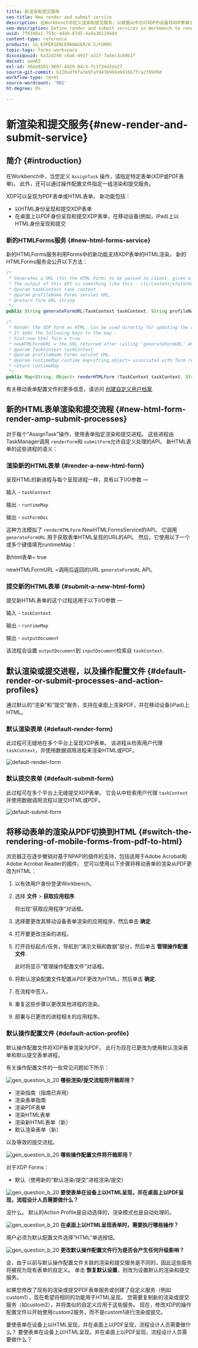 ```yaml
---
title: 新渲染和提交服务
seo-title: New render and submit service
description: 在Workbench中定义渲染和提交服务，以根据从中访问XDP的设备将XDP表单渲染为HTML或PDF。
seo-description: Define render and submit services in Workbench to render XDP form as HTML or PDF depending on the device it is accessed from.
uuid: 7f8348a1-753c-4dab-87d5-4a4a301198dd
content-type: reference
products: SG_EXPERIENCEMANAGER/6.5/FORMS
topic-tags: forms-workspace
discoiquuid: 6a32d240-c6a6-4937-a31f-7a5ec3c60b1f
docset: aem65
exl-id: 46de0101-9607-4429-84c3-7c1f34d2da27
source-git-commit: b220adf6fa3e9faf94389b9a9416b7fca2f89d9d
workflow-type: tm+mt
source-wordcount: '901'
ht-degree: 0%

---
```


# 新渲染和提交服务{#new-render-and-submit-service}

## 简介 {#introduction}

在Workbench中，当您定义 `AssignTask` 操作，请指定特定表单(XDP或PDF表单)。 此外，还可以通过操作配置文件指定一组渲染和提交服务。

XDP可以呈现为PDF表单或HTML表单。 新功能包括：

* 以HTML身份呈现和提交XDP表单
* 在桌面上以PDF身份呈现和提交XDP表单，在移动设备(例如，iPad)上以HTML身份呈现和提交

### 新的HTMLForms服务 {#new-html-forms-service}

新的HTMLForms服务利用Forms中的新功能支持XDP表单的HTML渲染。 新的HTMLForms服务会公开以下方法：

```java
/*
 * Generates a URL (for the HTML Form) to be passed to client, given a TaskContext.
 * The output of this API is something like this - /lc/content/xfaforms/profiles/default.ws.html?ContentRoot=repository://Applications/MyApplication/MyFolder&template=MyForm.xdp
 * @param taskContext task context
 * @param profileName Forms servlet URL.
 * @return form URL string
 */
public String generateFormURL(TaskContext taskContext, String profileName);

/*
 * Render the XDP Form as HTML. Can be used directly for updating the runtimeMap in render.
 * It adds the following keys to the map -
 * hint:new html form = true
 * newHTMLFormURL = the URL returned after calling 'generateFormURL' API.
 * @param TaskContext taskContext
 * @param profileName Forms servlet URL.
 * @param runtimeMap runtime map<string,object> associated with form rendering.
 * return runtimeMap
 */
public Map<String, Object> renderHTMLForm (TaskContext taskContext, String profileName, Map<String,Object> runtimeMap);
```

有关移动表单配置文件的更多信息，请访问 [创建自定义用户档案](/help/forms/using/custom-profile.md).

## 新的HTML表单渲染和提交流程 {#new-html-form-render-amp-submit-processes}

对于每个“AssignTask”操作，使用表单指定渲染和提交进程。 这些进程由TaskManager调用 `renderForm`和 `submitForm`允许自定义处理的API。 新HTML表单的这些进程的语义：

### 渲染新的HTML表单 {#render-a-new-html-form}

呈现HTML的新进程与每个呈现进程一样，具有以下I/O参数 — 

输入 - `taskContext`

输出 - `runtimeMap`

输出 - `outFormDoc`

这种方法模拟了 `renderHTMLForm` NewHTMLFormsService的API。 它调用 `generateFormURL` 用于获取表单HTML呈现的URL的API。 然后，它使用以下一个或多个键值填充runtimeMap：

新html表单= true

newHTMLFormURL =调用后返回的URL `generateFormURL` API。

### 提交新的HTML表单 {#submit-a-new-html-form}

提交新HTML表单的这个过程适用于以下I/O参数 — 

输入 - `taskContext`

输出 - `runtimeMap`

输出 - `outputDocument`

该流程会设置 `outputDocument`到 `inputDocument`检索自 `taskContext`.

## 默认渲染或提交进程，以及操作配置文件 {#default-render-or-submit-processes-and-action-profiles}

通过默认的“渲染”和“提交”服务，支持在桌面上渲染PDF，并在移动设备(iPad)上HTML。

### 默认渲染表单 {#default-render-form}

此过程可无缝地在多个平台上呈现XDP表单。 该进程从检索用户代理 `taskContext`，并使用数据调用进程来渲染HTML或PDF。

![default-render-form](assets/default-render-form.png)

### 默认提交表单 {#default-submit-form}

此过程可在多个平台上无缝提交XDP表单。 它会从中检索用户代理 `taskContext`并使用数据调用流程以提交HTML或PDF。

![default-submit-form](assets/default-submit-form.png)

## 将移动表单的渲染从PDF切换到HTML {#switch-the-rendering-of-mobile-forms-from-pdf-to-html}

浏览器正在逐步撤销对基于NPAPI的插件的支持，包括适用于Adobe Acrobat和Adobe Acrobat Reader的插件。 您可以使用以下步骤将移动表单的渲染从PDF更改为HTML：

1. 以有效用户身份登录Workbench。
1. 选择 **文件** > **获取应用程序**.

   将出现“获取应用程序”对话框。

1. 选择要更改其移动设备表单渲染的应用程序，然后单击 **确定**.
1. 打开要更改渲染的进程。
1. 打开目标起点/任务，导航到“演示文稿和数据”部分，然后单击 **管理操作配置文件**.

   此时将显示“管理操作配置文件”对话框。
1. 将默认渲染配置文件配置从PDF更改为HTML，然后单击 **确定**.
1. 在流程中签入。
1. 重复这些步骤以更改其他进程的渲染。
1. 部署与已更改的进程相关的应用程序。

### 默认操作配置文件 {#default-action-profile}

默认操作配置文件将XDP表单渲染为PDF。 此行为现在已更改为使用默认渲染表单和默认提交表单进程。

有关操作配置文件的一些常见问题如下所示：

![gen_question_b_20](assets/gen_question_b_20.png) **哪些渲染/提交流程将开箱即用？**

* 渲染指南（指南已弃用）
* 渲染表单指南
* 渲染PDF表单
* 渲染HTML表单
* 渲染新HTML表单（新）
* 默认渲染表单（新）

以及等效的提交流程。

![gen_question_b_20](assets/gen_question_b_20.png) **哪些操作配置文件将开箱即用？**

对于XDP Forms：

* 默认（使用新的“默认渲染/提交”进程渲染/提交）

![gen_question_b_20](assets/gen_question_b_20.png) **要使表单在设备上以HTML呈现，并在桌面上以PDF呈现，流程设计人员需要做什么？**

没什么。 默认的Action Profile是自动选择的，渲染模式也是自动处理的。

![gen_question_b_20](assets/gen_question_b_20.png) **在桌面上以HTML呈现表单时，需要执行哪些操作？**

用户必须为默认配置文件选择“HTML”单选按钮。

![gen_question_b_20](assets/gen_question_b_20.png) **更改默认操作配置文件行为是否会产生任何升级影响？**

会，由于以前与默认操作配置文件关联的渲染和提交服务是不同的，因此这些服务将被视为现有表单的自定义。 单击 **恢复默认设置**，则改为设置默认的渲染和提交服务。

如果您修改了现有的渲染或提交PDF表单服务或创建了自定义服务（例如custom1），现在希望将相同的功能用于HTML呈现。 您需要复制新的渲染或提交服务（如custom2），并将类似的自定义应用于这些服务。 现在，修改XDP的操作配置文件以开始使用custom2服务，而不是custom1进行渲染或提交。

要使表单在设备上以HTML呈现，并在桌面上以PDF呈现，流程设计人员需要做什么？
要使表单在设备上以HTML呈现，并在桌面上以PDF呈现，流程设计人员需要做什么？
